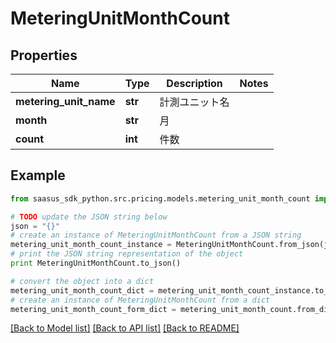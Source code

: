 # MeteringUnitMonthCount


## Properties

Name | Type | Description | Notes
------------ | ------------- | ------------- | -------------
**metering_unit_name** | **str** | 計測ユニット名 | 
**month** | **str** | 月 | 
**count** | **int** | 件数 | 

## Example

```python
from saasus_sdk_python.src.pricing.models.metering_unit_month_count import MeteringUnitMonthCount

# TODO update the JSON string below
json = "{}"
# create an instance of MeteringUnitMonthCount from a JSON string
metering_unit_month_count_instance = MeteringUnitMonthCount.from_json(json)
# print the JSON string representation of the object
print MeteringUnitMonthCount.to_json()

# convert the object into a dict
metering_unit_month_count_dict = metering_unit_month_count_instance.to_dict()
# create an instance of MeteringUnitMonthCount from a dict
metering_unit_month_count_form_dict = metering_unit_month_count.from_dict(metering_unit_month_count_dict)
```
[[Back to Model list]](../README.md#documentation-for-models) [[Back to API list]](../README.md#documentation-for-api-endpoints) [[Back to README]](../README.md)


